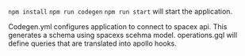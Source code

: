 `npm install` `npm run codegen` `npm run start` will start the application. 

Codegen.yml configures application to connect to spacex api. This generates a schema using spacexs scehma model. 
operations.gql will define queries that are translated into apollo hooks. 
